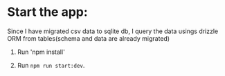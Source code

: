 # Start the app:

Since I have migrated csv data to sqlite db, I query the data usings drizzle ORM from tables(schema and data are already migrated)

1. Run 'npm install'

2. Run `npm run start:dev`.




